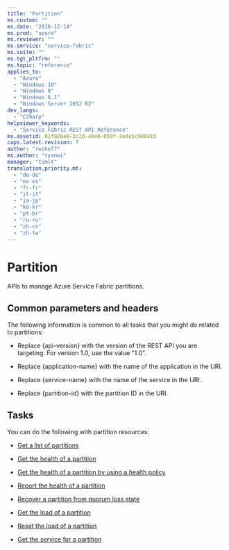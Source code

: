 ```yaml
---
title: "Partition"
ms.custom: ""
ms.date: "2016-12-14"
ms.prod: "azure"
ms.reviewer: ""
ms.service: "service-fabric"
ms.suite: ""
ms.tgt_pltfrm: ""
ms.topic: "reference"
applies_to: 
  - "Azure"
  - "Windows 10"
  - "Windows 8"
  - "Windows 8.1"
  - "Windows Server 2012 R2"
dev_langs: 
  - "CSharp"
helpviewer_keywords: 
  - "Service Fabric REST API Reference"
ms.assetid: 02f920e8-2c2d-46e6-859f-2ede5c900415
caps.latest.revision: 7
author: "rwike77"
ms.author: "ryanwi"
manager: "timlt"
translation.priority.mt: 
  - "de-de"
  - "es-es"
  - "fr-fr"
  - "it-it"
  - "ja-jp"
  - "ko-kr"
  - "pt-br"
  - "ru-ru"
  - "zh-cn"
  - "zh-tw"
---
```

# Partition
APIs to manage Azure Service Fabric partitions.  
  
##  <a name="bk_common"></a> Common parameters and headers  
 The following information is common to all tasks that you might do related to partitions:  
  
-   Replace {api-version} with the version of the REST API you are targeting. For version 1.0, use the value "1.0".  
  
-   Replace {application-name} with the name of the application in the URI.  
  
-   Replace {service-name} with the name of the service in the URI.  
  
-   Replace {partition-id} with the partition ID in the URI.  
  
## Tasks  
 You can do the following with partition resources:  
  
-   [Get a list of partitions](get-a-list-of-partitions.md)  
  
-   [Get the health of a partition](get-the-health-of-a-partition.md)  
  
-   [Get the health of a partition by using a health policy](get-the-health-of-a-partition-by-using-a-health-policy.md)  
  
-   [Report the health of a partition](report-the-health-of-a-partition.md)  
  
-   [Recover a partition from quorum loss state](recover-a-partition-from-quorum-loss-state.md)  
  
-   [Get the load of a partition](get-the-load-of-a-partition.md)  
  
-   [Reset the load of a partition](reset-the-load-of-a-partition.md)

-   [Get the service for a partition](get-the-service-for-a-partition.md)